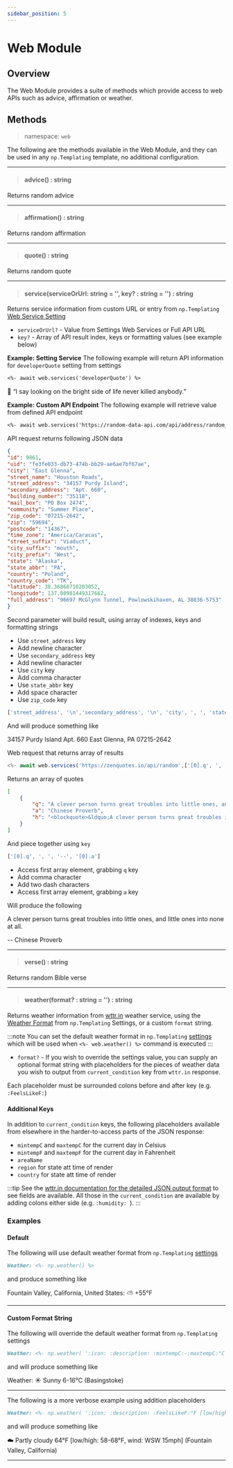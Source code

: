 ```yaml
---
sidebar_position: 5
---
```


# Web Module

## Overview
The Web Module provides a suite of methods which provide access to web APIs such as advice, affirmation or weather.

## Methods
> namespace: `web`

The following are the methods available in the Web Module, and they can be used in any `np.Templating` template, no additional configuration.

*****

> #### advice() : string
Returns random advice

*****

> #### affirmation() : string
Returns random affirmation

*****

> #### quote() : string
Returns random quote

*****

> #### service(serviceOrUrl: string = '', key? : string = '') : string
Returns service information from custom URL or entry from `np.Templating` [Web Service Setting](/docs/settings)

- `serviceOrUrl?` - Value from Settings Web Services or Full API URL
- `key?` - Array of API result index, keys or formatting values (see example below)

**Example: Setting Service**
The following example will return API information for `developerQuote` setting from settings

```markdown
<%- await web.services('developerQuote') %>
```

🙆 “I say looking on the bright side of life never killed anybody.”

**Example: Custom API Endpoint**
The following example will retrieve value from defined API endpoint

```markdown
<%- await web.services('https://random-data-api.com/api/address/random_address',['street_address', '\n','secondary_address', '\n', 'city', ', ', 'state_abbr',' ','zip_code']) %>
```

API request returns following JSON data

```json
{
"id": 9861,
"uid": "fe3fe033-db73-474b-bb29-ae6ae7bf67ae",
"city": "East Glenna",
"street_name": "Houston Roads",
"street_address": "34157 Purdy Island",
"secondary_address": "Apt. 660",
"building_number": "35118",
"mail_box": "PO Box 2474",
"community": "Summer Place",
"zip_code": "07215-2642",
"zip": "59694",
"postcode": "14367",
"time_zone": "America/Caracas",
"street_suffix": "Viaduct",
"city_suffix": "mouth",
"city_prefix": "West",
"state": "Alaska",
"state_abbr": "PA",
"country": "Poland",
"country_code": "TK",
"latitude": 38.36868710203052,
"longitude": 137.08981449317662,
"full_address": "96697 McGlynn Tunnel, Powlowskihaven, AL 38836-5753"
}
```

Second parameter will build result, using array of indexes, keys and formatting strings

- Use `street_address` key
- Add newline character
- Use `secondary_address` key
- Add newline character
- Use `city` key
- Add comma character
- Use `state_abbr` key
- Add space character
- Use `zip_code` key

```javascript
['street_address', '\n','secondary_address', '\n', 'city', ', ', 'state_abbr',' ','zip_code']
```

And will produce something like

34157 Purdy Island
Apt. 660
East Glenna, PA 07215-2642

Web request that returns array of results

```javascript
<%- await web.services('https://zenquotes.io/api/random',['[0].q', ', ', '[0].a']) %>
```

Returns an array of quotes

```json
[
	{
		"q": "A clever person turns great troubles into little ones, and little ones into none at all. ",
		"a": "Chinese Proverb",
		"h": "<blockquote>&ldquo;A clever person turns great troubles into little ones, and little ones into none at all. &rdquo; &mdash; <footer>Chinese Proverb</footer></blockquote>"
	}
]
```

And piece together using `key`

```javascript
['[0].q', ', ', '--', '[0].a']
```

- Access first array element, grabbing `q` key
- Add comma character
- Add two dash characters
- Access first array element, grabbing `a` key

Will produce the following

A clever person turns great troubles into little ones, and little ones into none at all.

-- Chinese Proverb

*****

> #### verse() : string
Returns random Bible verse

*****

> #### weather(format? : string = '') : string
Returns weather information from [wttr.in](https://wttr.in) weather service, using the [Weather Format](/docs/settings) from `np.Templating` Settings, or a custom `format` string.

:::note
You can set the default weather format in `np.Templating` [settings](/docs/settings) which will be used when `<%- web.weather() %>` command is executed
:::

- `format?` - If you wish to override the settings value, you can supply an optional format string with placeholders for the pieces of weather data you wish to output from `current_condition` key from `wttr.in` response.

Each placeholder must be surrounded colons before and after key (e.g. `:FeelsLikeF:`)

#### Additional Keys
In addition to `current_condition` keys, the following placeholders available from elsewhere in the harder-to-access parts of the JSON response:

- `mintempC` and `maxtempC` for the current day in Celsius
- `mintempF` and `maxtempF` for the current day in Fahrenheit
- `areaName`
- `region` for state att time of render
- `country` for state att time of render

:::tip
See the [wttr.in documentation for the detailed JSON output format](https://github.com/chubin/wttr.in#different-output-formats) to see fields are available. All those in the `current_condition` are available by adding colons either side (e.g. `:humidity: `).
:::

### Examples

#### Default

The following will use default weather format from `np.Templating` [settings](/docs/settings)

```markdown
Weather: <%- np.weather() %>
```

and produce something like

Fountain Valley, California, United States: ⛅️  +55°F

*****
#### Custom Format String

The following will override the default weather format from `np.Templating` settings

```markdown
Weather: <%- np.weather( ':icon: :description: :mintempC:-:maxtempC:°C (:areaName:)' ) %>
```

and will produce something like

Weather: ☀️ Sunny 6-16°C (Basingstoke)

*****
The following is a more verbose example using addition placeholders

```markdown
Weather: <%- np.weather( ':icon: :description: :FeelsLikeF:°F [low/high: :mintempF:-:maxtempF:°F, wind: :winddir16Point: :windspeedMiles:mph] (:areaName:, :region:) ' ) %>
```

and will produce something like

☁️ Partly cloudy 64°F [low/high: 58-68°F, wind: WSW 15mph] (Fountain Valley, California)


*****
